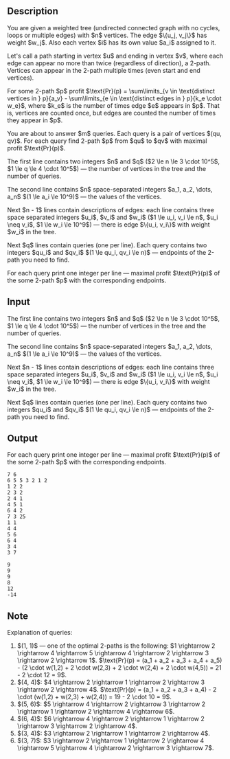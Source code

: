 ## Description

<div><p>You are given a weighted tree (undirected connected graph with no cycles, loops or multiple edges) with $n$ vertices. The edge $\{u_j, v_j\}$ has weight $w_j$. Also each vertex $i$ has its own value $a_i$ assigned to it.</p><p>Let's call a path starting in vertex $u$ and ending in vertex $v$, where each edge can appear no more than twice (regardless of direction), a <span class="tex-font-style-it">2-path</span>. Vertices can appear in the 2-path multiple times (even start and end vertices).</p><p>For some 2-path $p$ profit $\text{Pr}(p) = \sum\limits_{v \in \text{distinct vertices in } p}{a_v} - \sum\limits_{e \in \text{distinct edges in } p}{k_e \cdot w_e}$, where $k_e$ is the number of times edge $e$ appears in $p$. That is, vertices are counted once, but edges are counted the number of times they appear in $p$.</p><p>You are about to answer $m$ queries. Each query is a pair of vertices $(qu, qv)$. For each query find 2-path $p$ from $qu$ to $qv$ with maximal profit $\text{Pr}(p)$.</p></div><div class="input-specification"><p>The first line contains two integers $n$ and $q$ ($2 \le n \le 3 \cdot 10^5$, $1 \le q \le 4 \cdot 10^5$) — the number of vertices in the tree and the number of queries.</p><p>The second line contains $n$ space-separated integers $a_1, a_2, \dots, a_n$ $(1 \le a_i \le 10^9)$ — the values of the vertices.</p><p>Next $n - 1$ lines contain descriptions of edges: each line contains three space separated integers $u_i$, $v_i$ and $w_i$ ($1 \le u_i, v_i \le n$, $u_i \neq v_i$, $1 \le w_i \le 10^9$) — there is edge $\{u_i, v_i\}$ with weight $w_i$ in the tree.</p><p>Next $q$ lines contain queries (one per line). Each query contains two integers $qu_i$ and $qv_i$ $(1 \le qu_i, qv_i \le n)$ — endpoints of the 2-path you need to find.</p></div><div class="output-specification"><p>For each query print one integer per line — maximal profit $\text{Pr}(p)$ of the some 2-path $p$ with the corresponding endpoints.</p></div>

## Input

<p>The first line contains two integers $n$ and $q$ ($2 \le n \le 3 \cdot 10^5$, $1 \le q \le 4 \cdot 10^5$) — the number of vertices in the tree and the number of queries.</p><p>The second line contains $n$ space-separated integers $a_1, a_2, \dots, a_n$ $(1 \le a_i \le 10^9)$ — the values of the vertices.</p><p>Next $n - 1$ lines contain descriptions of edges: each line contains three space separated integers $u_i$, $v_i$ and $w_i$ ($1 \le u_i, v_i \le n$, $u_i \neq v_i$, $1 \le w_i \le 10^9$) — there is edge $\{u_i, v_i\}$ with weight $w_i$ in the tree.</p><p>Next $q$ lines contain queries (one per line). Each query contains two integers $qu_i$ and $qv_i$ $(1 \le qu_i, qv_i \le n)$ — endpoints of the 2-path you need to find.</p>

## Output

<p>For each query print one integer per line — maximal profit $\text{Pr}(p)$ of the some 2-path $p$ with the corresponding endpoints.</p>





```input1
7 6
6 5 5 3 2 1 2
1 2 2
2 3 2
2 4 1
4 5 1
6 4 2
7 3 25
1 1
4 4
5 6
6 4
3 4
3 7

```




```output1
9
9
9
8
12
-14

```



## Note

<p>Explanation of queries: </p><ol> <li> $(1, 1)$ — one of the optimal 2-paths is the following: $1 \rightarrow 2 \rightarrow 4 \rightarrow 5 \rightarrow 4 \rightarrow 2 \rightarrow 3 \rightarrow 2 \rightarrow 1$. $\text{Pr}(p) = (a_1 + a_2 + a_3 + a_4 + a_5) - (2 \cdot w(1,2) + 2 \cdot w(2,3) + 2 \cdot w(2,4) + 2 \cdot w(4,5)) = 21 - 2 \cdot 12 = 9$. </li><li> $(4, 4)$: $4 \rightarrow 2 \rightarrow 1 \rightarrow 2 \rightarrow 3 \rightarrow 2 \rightarrow 4$. $\text{Pr}(p) = (a_1 + a_2 + a_3 + a_4) - 2 \cdot (w(1,2) + w(2,3) + w(2,4)) = 19 - 2 \cdot 10 = 9$. </li><li> $(5, 6)$: $5 \rightarrow 4 \rightarrow 2 \rightarrow 3 \rightarrow 2 \rightarrow 1 \rightarrow 2 \rightarrow 4 \rightarrow 6$. </li><li> $(6, 4)$: $6 \rightarrow 4 \rightarrow 2 \rightarrow 1 \rightarrow 2 \rightarrow 3 \rightarrow 2 \rightarrow 4$. </li><li> $(3, 4)$: $3 \rightarrow 2 \rightarrow 1 \rightarrow 2 \rightarrow 4$. </li><li> $(3, 7)$: $3 \rightarrow 2 \rightarrow 1 \rightarrow 2 \rightarrow 4 \rightarrow 5 \rightarrow 4 \rightarrow 2 \rightarrow 3 \rightarrow 7$. </li></ol>
